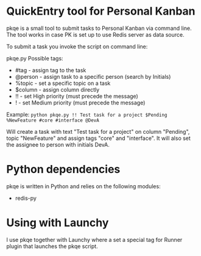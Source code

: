 QuickEntry tool for Personal Kanban
========================

pkqe is a small tool to submit tasks to Personal Kanban via command line. The tool works in case PK is set up to use Redis server as data source.

To submit a task you invoke the script on command line:

pkqe.py <text of the new task with tags>
Possible tags:
* #tag - assign tag to the task
* @person - assign task to a specific person (search by Initials)
* %topic - set a specific topic on a task
* $column - assign column directly
* !! - set High priority (must precede the message)
* ! - set Medium priority (must precede the message)

Example:
`python pkqe.py !! Test task for a project $Pending %NewFeature #core #interface @DevA`

Will create a task with text "Test task for a project" on column "Pending", topic "NewFeature" and assign tags "core" and "interface". It will also set the assignee to person with initials DevA.

Python dependencies
========================
pkqe is written in Python and relies on the following modules:
* redis-py

Using with Launchy
========================
I use pkqe together with Launchy where a set a special tag for Runner plugin that launches the pkqe script.
